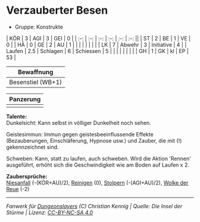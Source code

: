 # Verzauberter Besen  
- Gruppe: Konstrukte  

| KÖR    | 3   | AGI      | 3  | GEI        | 0  |
| :-: | :-: | :-: | :-: | :-: | :-: ||
| ST     | 2   | BE       | 1  | VE         | 0  |
| HÄ     | 0   | GE       | 2  | AU         | 1  |
|        |     |          |    |            |    |
| LK     | 7   | Abwehr   | 3  | Initiative | 4  |
| Laufen | 2.5 | Schlagen | 6  | Schiessen  | 5  |
|        |     |          |    |            |    |
| GH     | 1   | GK       | kl | EP         | 53 |


| Bewaffnung |
| --- |
| Besenstiel (WB+1) |


| Panzerung |
| --- |
|  |


**Talente:**  
Dunkelsicht: Kann selbst in völliger Dunkelheit noch sehen.

Geistesimmun: Immun gegen geistesbeeinflussende Effekte (Bezauberungen, Einschläferung, Hypnose usw.) und Zauber, die mit (!) gekennzeichnet sind.

Schweben: Kann, statt zu laufen, auch schweben. Wird die Aktion 'Rennen' ausgeführt, erhöht sich die Geschwindigkeit wie am Boden auf Laufen x 2.


**Zaubersprüche:**  
[Niesanfall](/grw/zauber/niesanfall.md) (-(KÖR+AU)/2), [Reinigen](/grw/zauber/reinigen.md) (0), [Stolpern](/grw/zauber/stolpern.md) (-(AGI+AU)/2), [Wolke der Reue](/grw/zauber/wolke-der-reue.md) (-2)




___
*Fanwerk für [Dungeonslayers](https://www.dungeonslayers.net/) (C) Christian Kennig | Quelle: Die Insel der Stürme | Lizenz: [CC-BY-NC-SA 4.0](https://creativecommons.org/licenses/by-nc-sa/4.0/deed.de)*